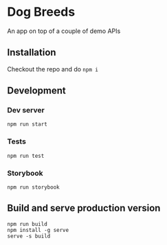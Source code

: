 # Dog Breeds
An app on top of a couple of demo APIs

## Installation
Checkout the repo and do
```npm i```

## Development
### Dev server
```npm run start```
### Tests
```npm run test```
### Storybook
```npm run storybook```

## Build and serve production version
```
npm run build
npm install -g serve
serve -s build
```
